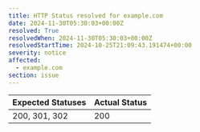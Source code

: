 ```yaml
---
title: HTTP Status resolved for example.com
date: 2024-11-30T05:30:03+00:00Z
resolved: True
resolvedWhen: 2024-11-30T05:30:03+00:00Z
resolvedStartTime: 2024-10-25T21:09:43.191474+00:00
severity: notice
affected:
  - example.com
section: issue
---
```


| Expected Statuses | Actual Status  |
|-------------------|----------------|
| 200, 301, 302 | 200 |
